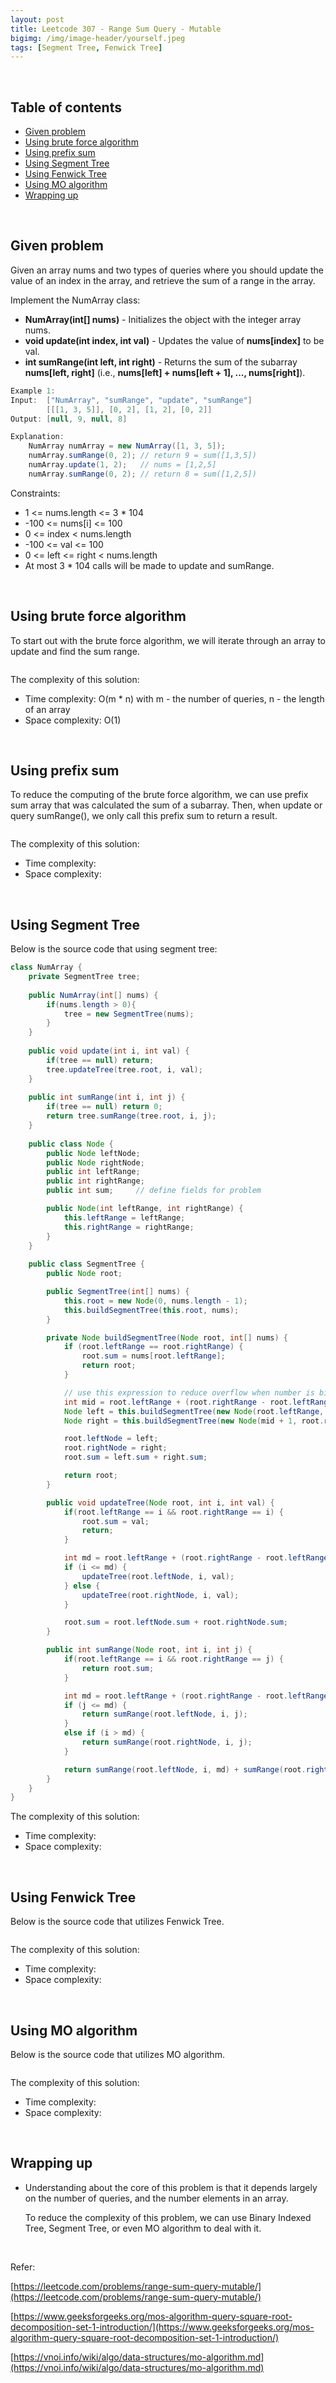 ```yaml
---
layout: post
title: Leetcode 307 - Range Sum Query - Mutable
bigimg: /img/image-header/yourself.jpeg
tags: [Segment Tree, Fenwick Tree]
---
```




<br>

## Table of contents
- [Given problem](#given-problem)
- [Using brute force algorithm](#using-brute-force-algorithm)
- [Using prefix sum](#using-prefix-sum)
- [Using Segment Tree](#using-segment-tree)
- [Using Fenwick Tree](#using-fenwick-tree)
- [Using MO algorithm](#using-mo-algorithm)
- [Wrapping up](#wrapping-up)

<br>

## Given problem


Given an array nums and two types of queries where you should update the value of an index in the array, and retrieve the sum of a range in the array.

Implement the NumArray class:
- **NumArray(int[] nums)** - Initializes the object with the integer array nums.
- **void update(int index, int val)** - Updates the value of **nums[index]** to be val.
- **int sumRange(int left, int right)** - Returns the sum of the subarray **nums[left, right]** (i.e., **nums[left] + nums[left + 1], ..., nums[right]**).
 
```java
Example 1:
Input:  ["NumArray", "sumRange", "update", "sumRange"]
        [[[1, 3, 5]], [0, 2], [1, 2], [0, 2]]
Output: [null, 9, null, 8]

Explanation:
    NumArray numArray = new NumArray([1, 3, 5]);
    numArray.sumRange(0, 2); // return 9 = sum([1,3,5])
    numArray.update(1, 2);   // nums = [1,2,5]
    numArray.sumRange(0, 2); // return 8 = sum([1,2,5])
```

Constraints:
- 1 <= nums.length <= 3 * 104
- -100 <= nums[i] <= 100
- 0 <= index < nums.length
- -100 <= val <= 100
- 0 <= left <= right < nums.length
- At most 3 * 104 calls will be made to update and sumRange.

<br>

## Using brute force algorithm

To start out with the brute force algorithm, we will iterate through an array to update and find the sum range.

```java

```

The complexity of this solution:
- Time complexity: O(m * n) with m - the number of queries, n - the length of an array
- Space complexity: O(1)

<br>

## Using prefix sum

To reduce the computing of the brute force algorithm, we can use prefix sum array that was calculated the sum of a subarray. Then, when update or query sumRange(), we only call this prefix sum to return a result.

```java

```

The complexity of this solution:
- Time complexity: 
- Space complexity: 

<br>

## Using Segment Tree

Below is the source code that using segment tree:

```java
class NumArray {
    private SegmentTree tree;
    
    public NumArray(int[] nums) {
        if(nums.length > 0){
            tree = new SegmentTree(nums);
        }
    }
    
    public void update(int i, int val) {
        if(tree == null) return;
        tree.updateTree(tree.root, i, val);
    }
    
    public int sumRange(int i, int j) {
        if(tree == null) return 0;
        return tree.sumRange(tree.root, i, j);
    }
    
    public class Node {
        public Node leftNode;
        public Node rightNode;
        public int leftRange;
        public int rightRange;
        public int sum;     // define fields for problem

        public Node(int leftRange, int rightRange) {
            this.leftRange = leftRange;
            this.rightRange = rightRange;
        }
    }
    
    public class SegmentTree {
        public Node root;

        public SegmentTree(int[] nums) {
            this.root = new Node(0, nums.length - 1);
            this.buildSegmentTree(this.root, nums);
        }

        private Node buildSegmentTree(Node root, int[] nums) {
            if (root.leftRange == root.rightRange) {
                root.sum = nums[root.leftRange];
                return root;
            }

            // use this expression to reduce overflow when number is big
            int mid = root.leftRange + (root.rightRange - root.leftRange) / 2;
            Node left = this.buildSegmentTree(new Node(root.leftRange, mid), nums);
            Node right = this.buildSegmentTree(new Node(mid + 1, root.rightRange), nums);

            root.leftNode = left;
            root.rightNode = right;
            root.sum = left.sum + right.sum;

            return root;
        }

        public void updateTree(Node root, int i, int val) {
            if(root.leftRange == i && root.rightRange == i) {
                root.sum = val;
                return;
            }

            int md = root.leftRange + (root.rightRange - root.leftRange) / 2;
            if (i <= md) {
                updateTree(root.leftNode, i, val);
            } else {
                updateTree(root.rightNode, i, val);
            }

            root.sum = root.leftNode.sum + root.rightNode.sum;
        }

        public int sumRange(Node root, int i, int j) {
            if(root.leftRange == i && root.rightRange == j) {
                return root.sum;
            }

            int md = root.leftRange + (root.rightRange - root.leftRange) / 2;
            if (j <= md) {
                return sumRange(root.leftNode, i, j);
            }
            else if (i > md) {
                return sumRange(root.rightNode, i, j);
            }

            return sumRange(root.leftNode, i, md) + sumRange(root.rightNode, md + 1, j);
        }
    }    
}
```

The complexity of this solution:
- Time complexity: 
- Space complexity: 

<br>

## Using Fenwick Tree

Below is the source code that utilizes Fenwick Tree.

```java

```

The complexity of this solution:
- Time complexity: 
- Space complexity: 

<br>

## Using MO algorithm

Below is the source code that utilizes MO algorithm.

```java

```

The complexity of this solution:
- Time complexity: 
- Space complexity: 

<br>

## Wrapping up

- Understanding about the core of this problem is that it depends largely on the number of queries, and the number elements in an array.

    To reduce the complexity of this problem, we can use Binary Indexed Tree, Segment Tree, or even MO algorithm to deal with it.

<br>

Refer:

[https://leetcode.com/problems/range-sum-query-mutable/](https://leetcode.com/problems/range-sum-query-mutable/)

[https://www.geeksforgeeks.org/mos-algorithm-query-square-root-decomposition-set-1-introduction/](https://www.geeksforgeeks.org/mos-algorithm-query-square-root-decomposition-set-1-introduction/)

[https://vnoi.info/wiki/algo/data-structures/mo-algorithm.md](https://vnoi.info/wiki/algo/data-structures/mo-algorithm.md)